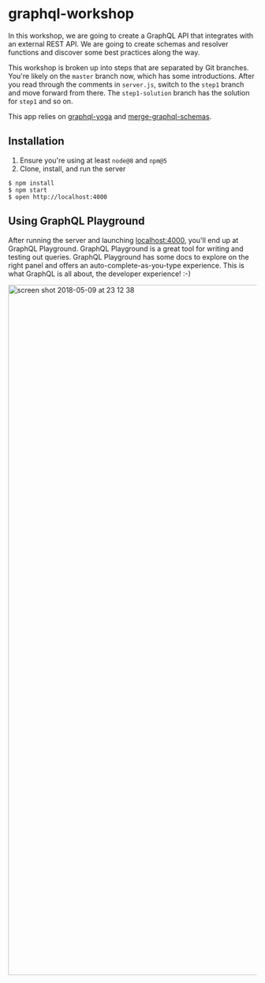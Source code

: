 # graphql-workshop

In this workshop, we are going to create a GraphQL API that integrates with an external REST API. We are going to create schemas and resolver functions and discover some best practices along the way.

This workshop is broken up into steps that are separated by Git branches. You're likely on the `master` branch now, which has some introductions. After you read through the comments in `server.js`, switch to the `step1` branch and move forward from there. The `step1-solution` branch has the solution for `step1` and so on.

This app relies on [graphql-yoga](https://github.com/prisma/graphql-yoga) and [merge-graphql-schemas](https://github.com/okgrow/merge-graphql-schemas).

## Installation

1. Ensure you're using at least `node@8` and `npm@5`
2. Clone, install, and run the server

```
$ npm install
$ npm start
$ open http://localhost:4000
```

## Using GraphQL Playground

After running the server and launching [localhost:4000](http://localhost:4000), you'll end up at GraphQL Playground. GraphQL Playground is a great tool for writing and testing out queries. GraphQL Playground has some docs to explore on the right panel and offers an auto-complete-as-you-type experience. This is what GraphQL is all about, the developer experience! :-)

<img width="1400" alt="screen shot 2018-05-09 at 23 12 38" src="https://github.paypal.com/storage/user/718/files/8116bb40-53de-11e8-8386-9ba49a61a40c">
